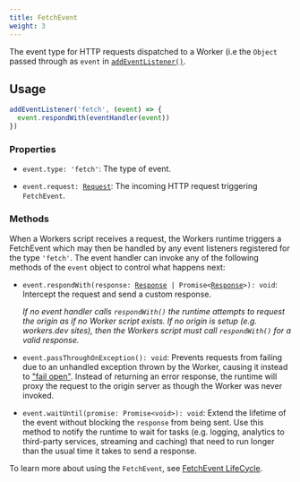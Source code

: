 ```yaml
---
title: FetchEvent
weight: 3
---
```


The event type for HTTP requests dispatched to a Worker (i.e the `Object` passed through as `event` in [`addEventListener()`](/reference/apis/addEventListener).

## Usage

```js
addEventListener('fetch', (event) => {
  event.respondWith(eventHandler(event))
})
```

### Properties

- `event.type: 'fetch'`: The type of event.

- `event.request: `[`Request`](/reference/apis/request): The incoming HTTP request triggering `FetchEvent`.

### Methods

When a Workers script receives a request, the Workers runtime triggers a FetchEvent which may then be handled by any event listeners registered for the type `'fetch'`. The event handler can invoke any of the following methods of the `event` object to control what happens next:

- `event.respondWith(response: `[`Response`](/reference/apis/response)` | Promise<`[`Response`](/reference/apis/response)`>): void`: Intercept the request and send a custom response.

  _If no event handler calls `respondWith()` the runtime attempts to request the origin as if no Worker script exists. If no origin is setup (e.g. workers.dev sites), then the Workers script must call `respondWith()` for a valid response._

- `event.passThroughOnException(): void`: Prevents requests from failing due to an unhandled exception thrown by the Worker, causing it instead to ["fail open"](https://community.microfocus.com/t5/Security-Blog/Security-Fundamentals-Part-1-Fail-Open-vs-Fail-Closed/ba-p/283747). Instead of returning an error response, the runtime will proxy the request to the origin server as though the Worker was never invoked.

- `event.waitUntil(promise: Promise<void>): void`: Extend the lifetime of the event without blocking the `response` from being sent. Use this method to notify the runtime to wait for tasks (e.g. logging, analytics to third-party services, streaming and caching) that need to run longer than the usual time it takes to send a response.

To learn more about using the `FetchEvent`, see [FetchEvent LifeCycle](/about/tips/fetch-event-lifecycle).
